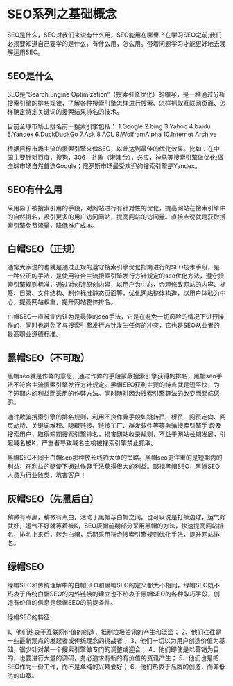 # SEO系列之基础概念
SEO是什么，SEO对我们来说有什么用，SEO能用在哪里？在学习SEO之前,我们必须要知道自己要学的是什么，有什么用，怎么用。带着问题学习才能更好地去理解运用SEO。

## SEO是什么
SEO是“Search Engine Optimization”（搜索引擎优化）的缩写，是一种通过分析搜索引擎的排名规律，了解各种搜索引擎怎样进行搜索、怎样抓取互联网页面、怎样确定特定关键词的搜索结果排名的技术。

目前全球市场上排名前十搜索引擎包括：
1.Google
2.bing
3.Yahoo
4.baidu
5.Yandex
6.DuckDuckGo
7.Ask
8.AOL
9.WolframAlpha
10.Internet Archive

根据目标市场主流的搜索引擎来做SEO，以此达到最佳的优化效果。比如：在中国主要针对百度，搜狗，306，谷歌（港澳台），必应，神马等搜索引擎做优化;做全球市场自然首选Google；俄罗斯市场最受欢迎的搜索引擎是Yandex。


## SEO有什么用
采用易于被搜索引用的手段，对网站进行有针对性的优化，提高网站在搜索引擎中的自然排名，吸引更多的用户访问网站，提高网站的访问量。直接点说就是获取搜索引擎免费流量，降低推广成本。

## 白帽SEO（正规）

通常大家说的也就是通过正规的遵守搜索引擎优化指南进行的SEO技术手段，是一种公正的手法，是使用符合主流搜索引擎发行方针规定的seo优化方法，遵守搜索引擎规则标准，通过对创造原创内容，以用户为中心，合理修改网站的内容、标签、目录、文件结构、制作标准静态页面等，优化网站整体构造，以用户体验为中心，提高网站权重，提升网站整体排名。

白帽SEO一直被业内认为是最佳的seo手法，它是在避免一切风险的情况下进行操作的，同时也避免了与搜索引擎发行方针发生任何的冲突，它也是SEO从业者的最高职业道德标准。

## 黑帽SEO（不可取）

黑帽seo就是作弊的意思，通过作弊的手段蒙蔽搜索引擎获得的排名，黑帽seo手法不符合主流搜索引擎发行方针规定。黑帽SEO获利主要的特点就是短平快，为了短期内的利益而采用的作弊方法。同时随时因为搜索引擎算法的改变而面临惩罚。

通过欺骗搜索引擎的排名规则，利用不良作弊手段如跳转页、桥页、网页定向、网页劫持、关键词堆积、隐藏链接、链接工厂、群发软件等等欺骗搜索引擎手 段及搜索用户，取得短期搜索引擎排名，损害网站收录规则，不益于网站长期发展，引起域名被K，严重者导致域名主机被搜索引擎禁止抓取。

黑帽SEO不同于白帽seo那种放长线钓大鱼的策略。黑帽seo更注重的是短期内的利益，在利益的驱使下通过作弊手法获得很大的利益。鄙视黑帽SEO，黑帽SEO人员为行业败类，坑害客户！

## 灰帽SEO（先黑后白）

稍微有点黑，稍微有点白，活动于黑帽与白帽之间。也可以说是打擦边球，运气好就好，运气不好就等着被K，SEO灰帽前期部分采用黑帽的方法，快速提高网站排名，排名上来后，转为白帽，后期采用符合搜索引擎规则优化手法，提升网站排名。

## 绿帽SEO

绿帽SEO和传统理解中的白帽SEO和黑帽SEO的定义都大不相同，绿帽SEO既不热衷于传统白帽SEO的内外链接的建立也不热衷于黑帽SEO的各种取巧手段，创造有价值的信息是绿帽SEO的前提条件。

绿帽SEO的特征:

1、他们热衷于互联网价值的创造，抵制垃圾资讯的产生和泛滥；
2、他们往往是一些最新观点的发起者或传统理念的挑战者；
3、他们一切以为用户创造价值为基础，很少针对某一个搜索引擎做专门的调整或迎合；
4、他们即使是以营销为目的，也要进行大量的调研，务必追求有新的有价值的资讯产生；
5、他们也是把SEO作为一份工作，而不是单纯的兴趣爱好；
6、他们热衷于品牌的创造，而非低劣的山寨。